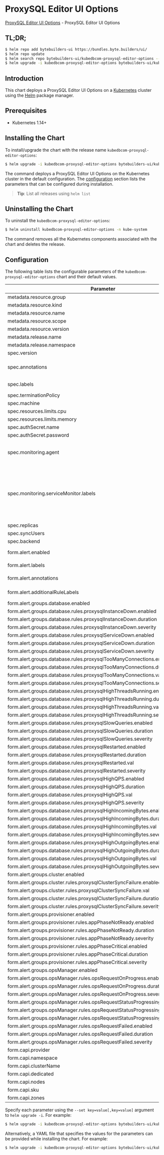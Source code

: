 # ProxySQL Editor UI Options

[ProxySQL Editor UI Options](https://byte.builders) - ProxySQL Editor UI Options

## TL;DR;

```bash
$ helm repo add bytebuilders-ui https://bundles.byte.builders/ui/
$ helm repo update
$ helm search repo bytebuilders-ui/kubedbcom-proxysql-editor-options --version=v0.4.20
$ helm upgrade -i kubedbcom-proxysql-editor-options bytebuilders-ui/kubedbcom-proxysql-editor-options -n kube-system --create-namespace --version=v0.4.20
```

## Introduction

This chart deploys a ProxySQL Editor UI Options on a [Kubernetes](http://kubernetes.io) cluster using the [Helm](https://helm.sh) package manager.

## Prerequisites

- Kubernetes 1.14+

## Installing the Chart

To install/upgrade the chart with the release name `kubedbcom-proxysql-editor-options`:

```bash
$ helm upgrade -i kubedbcom-proxysql-editor-options bytebuilders-ui/kubedbcom-proxysql-editor-options -n kube-system --create-namespace --version=v0.4.20
```

The command deploys a ProxySQL Editor UI Options on the Kubernetes cluster in the default configuration. The [configuration](#configuration) section lists the parameters that can be configured during installation.

> **Tip**: List all releases using `helm list`

## Uninstalling the Chart

To uninstall the `kubedbcom-proxysql-editor-options`:

```bash
$ helm uninstall kubedbcom-proxysql-editor-options -n kube-system
```

The command removes all the Kubernetes components associated with the chart and deletes the release.

## Configuration

The following table lists the configurable parameters of the `kubedbcom-proxysql-editor-options` chart and their default values.

|                                   Parameter                                   |                                                                                Description                                                                                |                     Default                      |
|-------------------------------------------------------------------------------|---------------------------------------------------------------------------------------------------------------------------------------------------------------------------|--------------------------------------------------|
| metadata.resource.group                                                       |                                                                                                                                                                           | <code>kubedb.com</code>                          |
| metadata.resource.kind                                                        |                                                                                                                                                                           | <code>ProxySQL</code>                            |
| metadata.resource.name                                                        |                                                                                                                                                                           | <code>proxysqls</code>                           |
| metadata.resource.scope                                                       |                                                                                                                                                                           | <code>Namespaced</code>                          |
| metadata.resource.version                                                     |                                                                                                                                                                           | <code>v1alpha2</code>                            |
| metadata.release.name                                                         | Release name                                                                                                                                                              | <code>""</code>                                  |
| metadata.release.namespace                                                    | Release namespace                                                                                                                                                         | <code>""</code>                                  |
| spec.version                                                                  | List options                                                                                                                                                              | <code>2.3.2-debian</code>                        |
| spec.annotations                                                              | Annotations to add to the database custom resource                                                                                                                        | <code>{}</code>                                  |
| spec.labels                                                                   | Labels to add to all the template objects                                                                                                                                 | <code>{}</code>                                  |
| spec.terminationPolicy                                                        |                                                                                                                                                                           | <code>WipeOut</code>                             |
| spec.machine                                                                  |                                                                                                                                                                           | <code>""</code>                                  |
| spec.resources.limits.cpu                                                     |                                                                                                                                                                           | <code>500m</code>                                |
| spec.resources.limits.memory                                                  |                                                                                                                                                                           | <code>1Gi</code>                                 |
| spec.authSecret.name                                                          |                                                                                                                                                                           | <code>""</code>                                  |
| spec.authSecret.password                                                      |                                                                                                                                                                           | <code>""</code>                                  |
| spec.monitoring.agent                                                         | Name of monitoring agent (one of "prometheus.io", "prometheus.io/operator", "prometheus.io/builtin")                                                                      | <code>prometheus.io/operator</code>              |
| spec.monitoring.serviceMonitor.labels                                         | Specify the labels for ServiceMonitor. Prometheus crd will select ServiceMonitor using these labels. Only usable when monitoring agent is `prometheus.io/webhook server`. | <code>{}</code>                                  |
| spec.replicas                                                                 |                                                                                                                                                                           | <code>1</code>                                   |
| spec.syncUsers                                                                |                                                                                                                                                                           | <code>false</code>                               |
| spec.backend                                                                  |                                                                                                                                                                           | <code>""</code>                                  |
| form.alert.enabled                                                            | # Enable PrometheusRule alerts                                                                                                                                            | <code>warning</code>                             |
| form.alert.labels                                                             | # Labels for default rules                                                                                                                                                | <code>{"release":"kube-prometheus-stack"}</code> |
| form.alert.annotations                                                        | # Annotations for default rules                                                                                                                                           | <code>{}</code>                                  |
| form.alert.additionalRuleLabels                                               | # Additional labels for PrometheusRule alerts                                                                                                                             | <code>{}</code>                                  |
| form.alert.groups.database.enabled                                            |                                                                                                                                                                           | <code>warning</code>                             |
| form.alert.groups.database.rules.proxysqlInstanceDown.enabled                 |                                                                                                                                                                           | <code>true</code>                                |
| form.alert.groups.database.rules.proxysqlInstanceDown.duration                |                                                                                                                                                                           | <code>"0m"</code>                                |
| form.alert.groups.database.rules.proxysqlInstanceDown.severity                |                                                                                                                                                                           | <code>critical</code>                            |
| form.alert.groups.database.rules.proxysqlServiceDown.enabled                  |                                                                                                                                                                           | <code>true</code>                                |
| form.alert.groups.database.rules.proxysqlServiceDown.duration                 |                                                                                                                                                                           | <code>"0m"</code>                                |
| form.alert.groups.database.rules.proxysqlServiceDown.severity                 |                                                                                                                                                                           | <code>critical</code>                            |
| form.alert.groups.database.rules.proxysqlTooManyConnections.enabled           |                                                                                                                                                                           | <code>true</code>                                |
| form.alert.groups.database.rules.proxysqlTooManyConnections.duration          |                                                                                                                                                                           | <code>"2m"</code>                                |
| form.alert.groups.database.rules.proxysqlTooManyConnections.val               |                                                                                                                                                                           | <code>80</code>                                  |
| form.alert.groups.database.rules.proxysqlTooManyConnections.severity          |                                                                                                                                                                           | <code>warning</code>                             |
| form.alert.groups.database.rules.proxysqlHighThreadsRunning.enabled           |                                                                                                                                                                           | <code>true</code>                                |
| form.alert.groups.database.rules.proxysqlHighThreadsRunning.duration          |                                                                                                                                                                           | <code>"2m"</code>                                |
| form.alert.groups.database.rules.proxysqlHighThreadsRunning.val               |                                                                                                                                                                           | <code>60</code>                                  |
| form.alert.groups.database.rules.proxysqlHighThreadsRunning.severity          |                                                                                                                                                                           | <code>warning</code>                             |
| form.alert.groups.database.rules.proxysqlSlowQueries.enabled                  |                                                                                                                                                                           | <code>true</code>                                |
| form.alert.groups.database.rules.proxysqlSlowQueries.duration                 |                                                                                                                                                                           | <code>"2m"</code>                                |
| form.alert.groups.database.rules.proxysqlSlowQueries.severity                 |                                                                                                                                                                           | <code>warning</code>                             |
| form.alert.groups.database.rules.proxysqlRestarted.enabled                    |                                                                                                                                                                           | <code>true</code>                                |
| form.alert.groups.database.rules.proxysqlRestarted.duration                   |                                                                                                                                                                           | <code>"0m"</code>                                |
| form.alert.groups.database.rules.proxysqlRestarted.val                        |                                                                                                                                                                           | <code>60</code>                                  |
| form.alert.groups.database.rules.proxysqlRestarted.severity                   |                                                                                                                                                                           | <code>warning</code>                             |
| form.alert.groups.database.rules.proxysqlHighQPS.enabled                      |                                                                                                                                                                           | <code>true</code>                                |
| form.alert.groups.database.rules.proxysqlHighQPS.duration                     |                                                                                                                                                                           | <code>"0m"</code>                                |
| form.alert.groups.database.rules.proxysqlHighQPS.val                          |                                                                                                                                                                           | <code>1000</code>                                |
| form.alert.groups.database.rules.proxysqlHighQPS.severity                     |                                                                                                                                                                           | <code>critical</code>                            |
| form.alert.groups.database.rules.proxysqlHighIncomingBytes.enabled            |                                                                                                                                                                           | <code>true</code>                                |
| form.alert.groups.database.rules.proxysqlHighIncomingBytes.duration           |                                                                                                                                                                           | <code>"0m"</code>                                |
| form.alert.groups.database.rules.proxysqlHighIncomingBytes.val                |                                                                                                                                                                           | <code>1048576 # 1MB</code>                       |
| form.alert.groups.database.rules.proxysqlHighIncomingBytes.severity           |                                                                                                                                                                           | <code>critical</code>                            |
| form.alert.groups.database.rules.proxysqlHighOutgoingBytes.enabled            |                                                                                                                                                                           | <code>true</code>                                |
| form.alert.groups.database.rules.proxysqlHighOutgoingBytes.duration           |                                                                                                                                                                           | <code>"0m"</code>                                |
| form.alert.groups.database.rules.proxysqlHighOutgoingBytes.val                |                                                                                                                                                                           | <code>1048576 # 1MB</code>                       |
| form.alert.groups.database.rules.proxysqlHighOutgoingBytes.severity           |                                                                                                                                                                           | <code>critical</code>                            |
| form.alert.groups.cluster.enabled                                             |                                                                                                                                                                           | <code>warning</code>                             |
| form.alert.groups.cluster.rules.proxysqlClusterSyncFailure.enabled            |                                                                                                                                                                           | <code>true</code>                                |
| form.alert.groups.cluster.rules.proxysqlClusterSyncFailure.val                |                                                                                                                                                                           | <code>0.1</code>                                 |
| form.alert.groups.cluster.rules.proxysqlClusterSyncFailure.duration           |                                                                                                                                                                           | <code>"5m"</code>                                |
| form.alert.groups.cluster.rules.proxysqlClusterSyncFailure.severity           |                                                                                                                                                                           | <code>warning</code>                             |
| form.alert.groups.provisioner.enabled                                         |                                                                                                                                                                           | <code>warning</code>                             |
| form.alert.groups.provisioner.rules.appPhaseNotReady.enabled                  |                                                                                                                                                                           | <code>true</code>                                |
| form.alert.groups.provisioner.rules.appPhaseNotReady.duration                 |                                                                                                                                                                           | <code>"1m"</code>                                |
| form.alert.groups.provisioner.rules.appPhaseNotReady.severity                 |                                                                                                                                                                           | <code>critical</code>                            |
| form.alert.groups.provisioner.rules.appPhaseCritical.enabled                  |                                                                                                                                                                           | <code>true</code>                                |
| form.alert.groups.provisioner.rules.appPhaseCritical.duration                 |                                                                                                                                                                           | <code>"15m"</code>                               |
| form.alert.groups.provisioner.rules.appPhaseCritical.severity                 |                                                                                                                                                                           | <code>warning</code>                             |
| form.alert.groups.opsManager.enabled                                          |                                                                                                                                                                           | <code>warning</code>                             |
| form.alert.groups.opsManager.rules.opsRequestOnProgress.enabled               |                                                                                                                                                                           | <code>true</code>                                |
| form.alert.groups.opsManager.rules.opsRequestOnProgress.duration              |                                                                                                                                                                           | <code>"0m"</code>                                |
| form.alert.groups.opsManager.rules.opsRequestOnProgress.severity              |                                                                                                                                                                           | <code>info</code>                                |
| form.alert.groups.opsManager.rules.opsRequestStatusProgressingToLong.enabled  |                                                                                                                                                                           | <code>true</code>                                |
| form.alert.groups.opsManager.rules.opsRequestStatusProgressingToLong.duration |                                                                                                                                                                           | <code>"30m"</code>                               |
| form.alert.groups.opsManager.rules.opsRequestStatusProgressingToLong.severity |                                                                                                                                                                           | <code>critical</code>                            |
| form.alert.groups.opsManager.rules.opsRequestFailed.enabled                   |                                                                                                                                                                           | <code>true</code>                                |
| form.alert.groups.opsManager.rules.opsRequestFailed.duration                  |                                                                                                                                                                           | <code>"0m"</code>                                |
| form.alert.groups.opsManager.rules.opsRequestFailed.severity                  |                                                                                                                                                                           | <code>critical</code>                            |
| form.capi.provider                                                            |                                                                                                                                                                           | <code>""</code>                                  |
| form.capi.namespace                                                           |                                                                                                                                                                           | <code>""</code>                                  |
| form.capi.clusterName                                                         |                                                                                                                                                                           | <code>""</code>                                  |
| form.capi.dedicated                                                           |                                                                                                                                                                           | <code>false</code>                               |
| form.capi.nodes                                                               |                                                                                                                                                                           | <code>1</code>                                   |
| form.capi.sku                                                                 |                                                                                                                                                                           | <code>""</code>                                  |
| form.capi.zones                                                               |                                                                                                                                                                           | <code>[]</code>                                  |


Specify each parameter using the `--set key=value[,key=value]` argument to `helm upgrade -i`. For example:

```bash
$ helm upgrade -i kubedbcom-proxysql-editor-options bytebuilders-ui/kubedbcom-proxysql-editor-options -n kube-system --create-namespace --version=v0.4.20 --set metadata.resource.group=kubedb.com
```

Alternatively, a YAML file that specifies the values for the parameters can be provided while
installing the chart. For example:

```bash
$ helm upgrade -i kubedbcom-proxysql-editor-options bytebuilders-ui/kubedbcom-proxysql-editor-options -n kube-system --create-namespace --version=v0.4.20 --values values.yaml
```
